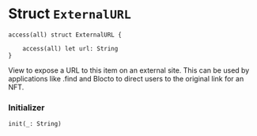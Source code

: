 # Struct `ExternalURL`

```cadence
access(all) struct ExternalURL {

    access(all) let url: String
}
```

View to expose a URL to this item on an external site.
This can be used by applications like .find and Blocto to direct users
to the original link for an NFT.

### Initializer

```cadence
init(_: String)
```


